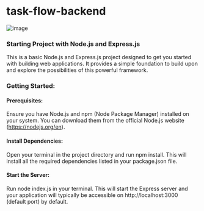 # task-flow-backend
![image](https://github.com/kkhushie/task-flow-backend/assets/111669586/4d8682a6-c0d7-4f4c-b27f-3826d6afccc4)

### Starting Project with Node.js and Express.js
This is a basic Node.js and Express.js project designed to get you started with building web applications. It provides a simple foundation to build upon and explore the possibilities of this powerful framework.

### Getting Started:

#### Prerequisites:
Ensure you have Node.js and npm (Node Package Manager) installed on your system. You can download them from the official Node.js website (https://nodejs.org/en).
#### Install Dependencies: 
Open your terminal in the project directory and run npm install. This will install all the required dependencies listed in your package.json file.
#### Start the Server: 
Run node index.js in your terminal. This will start the Express server and your application will typically be accessible on http://localhost:3000 (default port) by default.

